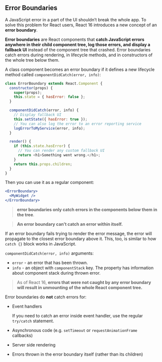 ## Error Boundaries
A JavaScript error in a part of the UI shouldn’t break the whole app. To solve this problem for React users, React 16 introduces a new concept of an __error boundary__.

__Error boundaries__ are React components that __catch JavaScript errors anywhere in their child component tree, log those errors, and display a fallback UI__ instead of the component tree that crashed. Error boundaries catch errors during rendering, in lifecycle methods, and in constructors of the whole tree below them.

A class component becomes an error boundary if it defines a new lifecycle method called `componentDidCatch(error, info)`:
```javascript
class ErrorBoundary extends React.Component {
  constructor(props) {
    super(props);
    this.state = { hasError: false };
  }

  componentDidCatch(error, info) {
    // Display fallback UI
    this.setState({ hasError: true });
    // You can also log the error to an error reporting service
    logErrorToMyService(error, info);
  }

  render() {
    if (this.state.hasError) {
      // You can render any custom fallback UI
      return <h1>Something went wrong.</h1>;
    }
    return this.props.children;
  }
}
```
Then you can use it as a regular component:
```jsx
<ErrorBoundary>
  <MyWidget />
</ErrorBoundary>
```

> __error boundaries only catch errors in the components below them in the tree__.

> __An error boundary can’t catch an error within itself.__

If an error boundary fails trying to render the error message, the error will propagate to the closest error boundary above it. This, too, is similar to how `catch {}` block works in JavaScript.

`componentDidCatch(error, info)` arguments:
* `error` - an error that has been thrown.
* `info` - an object with `componentStack` key. The property has information about component stack during thrown error.

> As of React 16, __errors that were not caught by any error boundary will result in unmounting of the whole React component tree.__

Error boundaries do __not__ catch errors for:
* Event handlers

    If you need to catch an error inside event handler, use the regular `try/catch` statement.

* Asynchronous code (e.g. `setTimeout` or `requestAnimationFrame` callbacks)
* Server side rendering
* Errors thrown in the error boundary itself (rather than its children)

